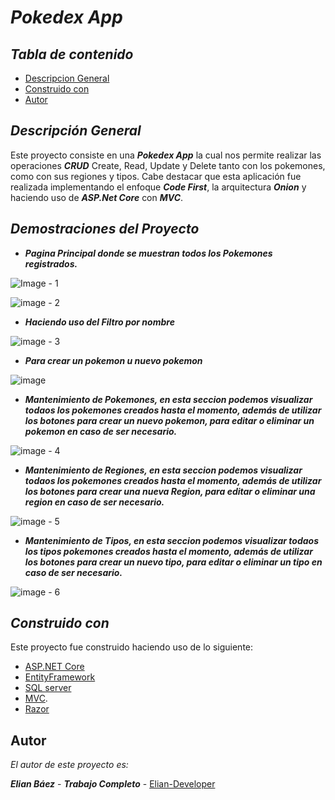 # ***Pokedex App***

## *Tabla de contenido*

- [Descripcion General](https://github.com/Elian-Developer/Pokedex#general-description-)
- [Construido con]()
- [Autor]()

## *Descripción General*

Este proyecto consiste en una ***Pokedex App*** la cual nos permite realizar las operaciones ***CRUD*** Create, Read, Update y Delete tanto con los pokemones, 
como con sus regiones y tipos. Cabe destacar que esta aplicación  fue realizada implementando el enfoque ***Code First***, la arquitectura ***Onion*** y haciendo 
uso de ***ASP.Net Core*** con ***MVC***.

## ***Demostraciones del Proyecto***

- ***Pagina Principal donde se muestran todos los Pokemones registrados.***

![Image - 1](https://github.com/Elian-Developer/Pokedex/assets/107364306/62581d52-45ae-414f-a87d-5983f3322d49)

![image - 2](https://github.com/Elian-Developer/Pokedex/assets/107364306/7d454896-f289-4596-b4ab-33490bc73aea)

- ***Haciendo uso del Filtro por nombre***

![image - 3](https://github.com/Elian-Developer/Pokedex/assets/107364306/d5a82930-4e7e-4be6-b194-3499bce08821)

- ***Para crear un pokemon u nuevo pokemon***

![image](https://github.com/Elian-Developer/Pokedex/assets/107364306/f460c148-d2a8-4b2a-859a-d651e623fe29)

- ***Mantenimiento de Pokemones, en esta seccion podemos visualizar todaos los pokemones creados hasta el momento, además de
utilizar los botones para crear un nuevo pokemon, para editar o eliminar un pokemon en caso de ser necesario.***

![image - 4](https://github.com/Elian-Developer/Pokedex/assets/107364306/238f2b53-a85d-49b2-861e-d72e5c3a26ac)

- ***Mantenimiento de Regiones, en esta seccion podemos visualizar todaos los pokemones creados hasta el momento, además de
utilizar los botones para crear una nueva Region, para editar o eliminar una region en caso de ser necesario.***

![image - 5](https://github.com/Elian-Developer/Pokedex/assets/107364306/328e5b00-ea4a-413c-b184-c1a27d66ab63)

- ***Mantenimiento de Tipos, en esta seccion podemos visualizar todaos los tipos pokemones creados hasta el momento, además de
utilizar los botones para crear un nuevo tipo, para editar o eliminar un tipo en caso de ser necesario.***

![image - 6](https://github.com/Elian-Developer/Pokedex/assets/107364306/e709f95d-07ff-4a8a-a4ee-6c3c5426db02)


## *Construido con*

Este proyecto fue construido haciendo uso de lo siguiente: 
- [ASP.NET Core](https://learn.microsoft.com/es-es/aspnet/core/introduction-to-aspnet-core?view=aspnetcore-7.0)
- [EntityFramework](https://learn.microsoft.com/en-us/ef/)
- [SQL server](https://learn.microsoft.com/en-us/sql/sql-server/?view=sql-server-ver16)
- [MVC](https://learn.microsoft.com/en-us/aspnet/mvc/overview/getting-started/introduction/getting-started).
- [Razor](https://learn.microsoft.com/en-us/aspnet/core/mvc/views/razor?view=aspnetcore-7.0)

## Autor

_El autor de este proyecto es:_

***Elian Báez*** - ***Trabajo Completo*** - [Elian-Developer](https://github.com/Elian-Developer)

